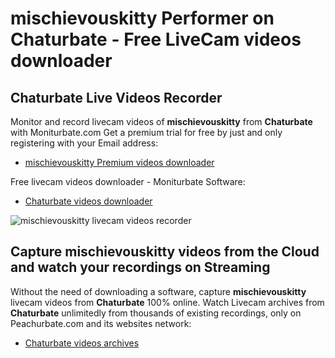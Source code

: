 # mischievouskitty Performer on Chaturbate - Free LiveCam videos downloader

## Chaturbate Live Videos Recorder

Monitor and record livecam videos of **mischievouskitty** from **Chaturbate** with Moniturbate.com
Get a premium trial for free by just and only registering with your Email address:
* [mischievouskitty Premium videos downloader](https://moniturbate.com/request-demo-licence-key.html)

Free livecam videos downloader - Moniturbate Software:
* [Chaturbate videos downloader](https://moniturbate.com/moniturbate-download-software.html)

![mischievouskitty livecam videos recorder](https://peachurnet.com/templates/moniturbate-software.png)


## Capture mischievouskitty videos from the Cloud and watch your recordings on Streaming

Without the need of downloading a software, capture **mischievouskitty** livecam videos from **Chaturbate** 100% online.
Watch Livecam archives from **Chaturbate** unlimitedly from thousands of existing recordings, only on Peachurbate.com and its websites network:
* [Chaturbate videos archives](https://peachurnet.com/)